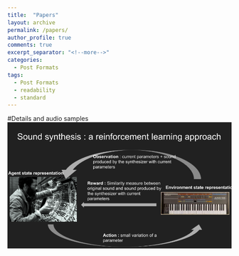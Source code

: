 ```yaml
---
title:  "Papers"
layout: archive
permalink: /papers/
author_profile: true
comments: true
excerpt_separator: "<!--more-->"
categories:
  - Post Formats
tags:
  - Post Formats
  - readability
  - standard
---
```

#Details and audio samples
<img src="/assets/images/personal.png">
